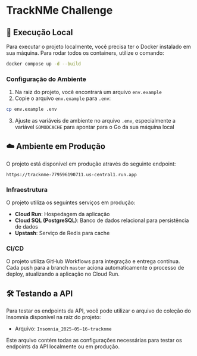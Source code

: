 # TrackNMe Challenge

## 🚀 Execução Local

Para executar o projeto localmente, você precisa ter o Docker instalado em sua máquina. Para rodar todos os containers, utilize o comando:

```bash
docker compose up -d --build
```

### Configuração do Ambiente

1. Na raiz do projeto, você encontrará um arquivo `env.example`
2. Copie o arquivo `env.example` para `.env`:
```bash
cp env.example .env
```
3. Ajuste as variáveis de ambiente no arquivo `.env`, especialmente a variável `GOMODCACHE` para apontar para o Go da sua máquina local

## ☁️ Ambiente em Produção

O projeto está disponível em produção através do seguinte endpoint:

```
https://tracknme-779596190711.us-central1.run.app
```

### Infraestrutura

O projeto utiliza os seguintes serviços em produção:

- **Cloud Run**: Hospedagem da aplicação
- **Cloud SQL (PostgreSQL)**: Banco de dados relacional para persistência de dados
- **Upstash**: Serviço de Redis para cache

### CI/CD

O projeto utiliza GitHub Workflows para integração e entrega contínua. Cada push para a branch `master` aciona automaticamente o processo de deploy, atualizando a aplicação no Cloud Run.

## 🛠️ Testando a API

Para testar os endpoints da API, você pode utilizar o arquivo de coleção do Insomnia disponível na raiz do projeto:

- Arquivo: `Insomnia_2025-05-16-tracknme`

Este arquivo contém todas as configurações necessárias para testar os endpoints da API localmente ou em produção.
